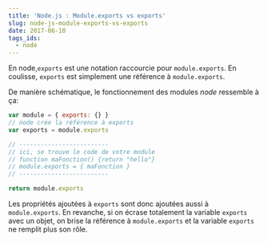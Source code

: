 ```yaml
---
title: 'Node.js : Module.exports vs exports'
slug: node-js-module-exports-vs-exports
date: 2017-06-10
tags_ids:
  - node
---
```


En node,`exports` est une notation raccourcie pour `module.exports`. En coulisse, `exports` est simplement une référence à `module.exports`.

De manière schématique, le fonctionnement des modules _node_ ressemble à ça:

```js
var module = { exports: {} }
// node crée la référence à exports
var exports = module.exports

// -------------------------
// ici, se trouve le code de votre module
// function maFonction() {return "hello"}
// module.exports = { maFonction }
// -------------------------

return module.exports
```

Les propriétés ajoutées à `exports` sont donc ajoutées aussi à `module.exports`. En revanche, si on écrase totalement la variable `exports` avec un objet, on brise la référence à `module.exports` et la variable `exports` ne remplit plus son rôle.
